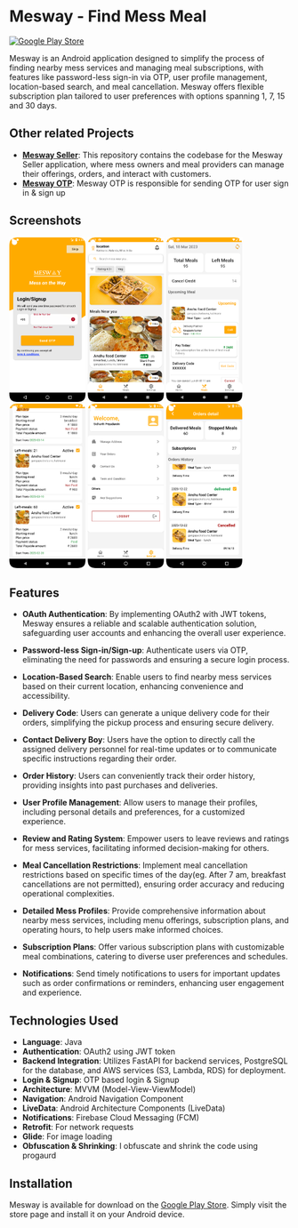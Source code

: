 # Mesway - Find Mess Meal

[![Google Play Store](https://img.shields.io/badge/Download%20on-Google%20Play-414141?style=for-the-badge&logo=google-play&logoColor=white)](https://play.google.com/store/apps/details?id=in.mesway)

Mesway is an Android application designed to simplify the process of finding nearby mess services and managing meal subscriptions, with features like password-less sign-in via OTP, user profile management, location-based search, and meal cancellation. Mesway offers flexible subscription plan tailored to user preferences with options spanning 1, 7, 15 and 30 days.

## Other related Projects

- **[Mesway Seller](https://github.com/imsidharthpriyadarshi/Mesway-Seller)**: This repository contains the codebase for the Mesway Seller application, where mess owners and meal providers can manage their offerings, orders, and interact with customers.
- **[Mesway OTP](https://github.com/imsidharthpriyadarshi/Mesway-OTP)**: Mesway OTP is responsible for sending OTP for user sign in & sign up

## Screenshots

<img src="screenshots/sc5.png" alt="Login Screen" width="137" height="296">  <img src="screenshots/sc 1.webp" alt="Home Screen" width="137" height="296"> <img src="screenshots/sc 2.webp" alt="Meals Management" width="137" height="296"> <img src="screenshots/sc 3.webp" alt="Subscription history" width="137" height="296">  <img src="screenshots/sc6.png" alt="Setting" width="137" height="296">  <img src="screenshots/sc7.png" alt="Order History" width="137" height="296">


## Features

- **OAuth Authentication**: By implementing OAuth2 with JWT tokens, Mesway ensures a reliable and scalable authentication solution, safeguarding user accounts and enhancing the overall user experience.

- **Password-less Sign-in/Sign-up**: Authenticate users via OTP, eliminating the need for passwords and ensuring a secure login process.

- **Location-Based Search**: Enable users to find nearby mess services based on their current location, enhancing convenience and accessibility.

- **Delivery Code**: Users can generate a unique delivery code for their orders, simplifying the pickup process and ensuring secure delivery.

- **Contact Delivery Boy**: Users have the option to directly call the assigned delivery personnel for real-time updates or to communicate specific instructions regarding their order.

- **Order History**: Users can conveniently track their order history, providing insights into past purchases and deliveries.

- **User Profile Management**: Allow users to manage their profiles, including personal details and preferences, for a customized experience.

- **Review and Rating System**: Empower users to leave reviews and ratings for mess services, facilitating informed decision-making for others.

- **Meal Cancellation Restrictions**: Implement meal cancellation restrictions based on specific times of the day(eg. After 7 am, breakfast cancellations are not permitted), ensuring order accuracy and reducing operational complexities.

- **Detailed Mess Profiles**: Provide comprehensive information about nearby mess services, including menu offerings, subscription plans, and operating hours, to help users make informed choices.

- **Subscription Plans**: Offer various subscription plans with customizable meal combinations, catering to diverse user preferences and schedules.

- **Notifications**: Send timely notifications to users for important updates such as order confirmations or reminders, enhancing user engagement and experience.

## Technologies Used

- **Language**: Java
- **Authentication**: OAuth2 using JWT token
- **Backend Integration**: Utilizes FastAPI for backend services, PostgreSQL for the database, and AWS services (S3, Lambda, RDS) for deployment.
- **Login & Signup**: OTP based login & Signup
- **Architecture**: MVVM (Model-View-ViewModel)
- **Navigation**: Android Navigation Component
- **LiveData**: Android Architecture Components (LiveData)
- **Notifications**: Firebase Cloud Messaging (FCM)
- **Retrofit**: For network requests
- **Glide**: For image loading
- **Obfuscation & Shrinking**: I obfuscate and shrink the code using progaurd

## Installation

Mesway is available for download on the [Google Play Store](https://play.google.com/store/apps/details?id=in.mesway). Simply visit the store page and install it on your Android device.
